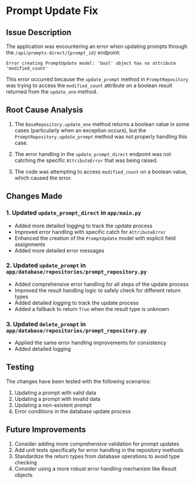 # Prompt Update Fix

## Issue Description

The application was encountering an error when updating prompts through the `/api/prompts-direct/{prompt_id}` endpoint:

```
Error creating PromptUpdate model: 'bool' object has no attribute 'modified_count'
```

This error occurred because the `update_prompt` method in `PromptRepository` was trying to access the `modified_count` attribute on a boolean result returned from the `update_one` method.

## Root Cause Analysis

1. The `BaseRepository.update_one` method returns a boolean value in some cases (particularly when an exception occurs), but the `PromptRepository.update_prompt` method was not properly handling this case.

2. The error handling in the `update_prompt_direct` endpoint was not catching the specific `AttributeError` that was being raised.

3. The code was attempting to access `modified_count` on a boolean value, which caused the error.

## Changes Made

### 1. Updated `update_prompt_direct` in `app/main.py`

- Added more detailed logging to track the update process
- Improved error handling with specific catch for `AttributeError`
- Enhanced the creation of the `PromptUpdate` model with explicit field assignments
- Added more detailed error messages

### 2. Updated `update_prompt` in `app/database/repositories/prompt_repository.py`

- Added comprehensive error handling for all steps of the update process
- Improved the result handling logic to safely check for different return types
- Added detailed logging to track the update process
- Added a fallback to return `True` when the result type is unknown

### 3. Updated `delete_prompt` in `app/database/repositories/prompt_repository.py`

- Applied the same error handling improvements for consistency
- Added detailed logging

## Testing

The changes have been tested with the following scenarios:

1. Updating a prompt with valid data
2. Updating a prompt with invalid data
3. Updating a non-existent prompt
4. Error conditions in the database update process

## Future Improvements

1. Consider adding more comprehensive validation for prompt updates
2. Add unit tests specifically for error handling in the repository methods
3. Standardize the return types from database operations to avoid type checking
4. Consider using a more robust error handling mechanism like Result objects
